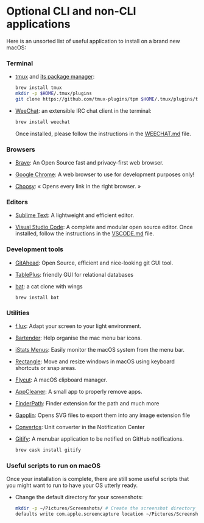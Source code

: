 # Optional CLI and non-CLI applications

Here is an unsorted list of useful application to install on a brand new macOS:

### Terminal

- [tmux](https://github.com/tmux/tmux) and [its package manager](https://github.com/tmux-plugins/tpm):

  ```sh
  brew install tmux
  mkdir -p $HOME/.tmux/plugins
  git clone https://github.com/tmux-plugins/tpm $HOME/.tmux/plugins/tpm
  ```

- [WeeChat](https://weechat.org/): an extensible IRC chat client in the terminal:
  ```sh
  brew install weechat
  ```
  Once installed, please follow the instructions in the [WEECHAT.md](./WEECHAT.md) file.

### Browsers

- [Brave](https://brave.com/fr/): An Open Source fast and privacy-first web browser.

- [Google Chrome](https://www.google.com/intl/fr/chrome/): A web browser to use for development purposes only!

- [Choosy](https://www.choosyosx.com/): « Opens every link in the right browser. »

### Editors

- [Sublime Text](https://www.sublimetext.com/): A lightweight and efficient editor.

- [Visual Studio Code](https://code.visualstudio.com/): A complete and modular open source editor. Once installed, follow the instructions in the [VSCODE.md](./VSCODE.md) file.

### Development tools

- [GitAhead](https://gitahead.github.io/gitahead.com/): Open Source, efficient and nice-looking git GUI tool.

- [TablePlus](https://tableplus.com/): friendly GUI for relational databases

- [bat](https://github.com/sharkdp/bat): a cat clone with wings
  ```shel
  brew install bat
  ```

### Utilities

- [f.lux](https://justgetflux.com/): Adapt your screen to your light environment.

- [Bartender](https://www.macbartender.com/): Help organise the mac menu bar icons.

- [iStats Menus](https://bjango.com/mac/istatmenus/): Easily monitor the macOS system from the menu bar.

- [Rectangle](https://rectangleapp.com/): Move and resize windows in macOS using keyboard shortcuts or snap areas.

- [Flycut](https://apps.apple.com/us/app/flycut-clipboard-manager/id442160987?mt=12): A macOS clipboard manager.

- [AppCleaner](https://freemacsoft.net/appcleaner/): A small app to properly remove apps.

- [FinderPath](https://bahoom.com/finderpath/): Finder extension for the path and much more

- [Gapplin](https://apps.apple.com/app/coteditor/id768053424?ign-mpt=uo%3D8): Opens SVG files to export them into any image extension file

- [Convertos](https://apps.apple.com/us/app/convertos-unit-converter-widget/id933651245?ls=1&mt=12): Unit converter in the Notification Center

- [Gitify](https://www.gitify.io/): A menubar application to be notified on GitHub notifications.
  ```sh
  brew cask install gitify
  ```

### Useful scripts to run on macOS

Once your installation is complete, there are still some useful scripts that you might want to run to have your OS utterly ready.

- Change the default directory for your screenshots:
  ```sh
  mkdir -p ~/Pictures/Screenshots/ # Create the screenshot directory
  defaults write com.apple.screencapture location ~/Pictures/Screenshots # Define your new directory as the screenshot destination
  ```
